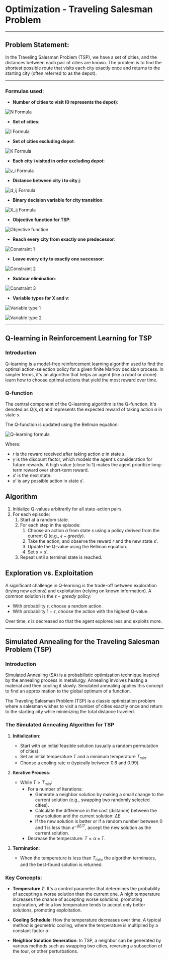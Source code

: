 # Optimization - Traveling Salesman Problem 

---

## Problem Statement:
In the Traveling Salesman Problem (TSP), we have a set of cities, and the distances between each pair of cities are known. The problem is to find the shortest possible route that visits each city exactly once and returns to the starting city (often referred to as the depot).

---
### Formulas used:

- **Number of cities to visit (0 represents the depot)**: 

![N Formula](https://latex.codecogs.com/svg.latex?\color{white}N)

- **Set of cities**:

![I Formula](https://latex.codecogs.com/svg.latex?\color{white}I%20=%20\{0,...,N\})

- **Set of cities excluding depot**:

![K Formula](https://latex.codecogs.com/svg.latex?\color{white}K%20=%20\{1,...,N\})

- **Each city i visited in order excluding depot**:

![v_i Formula](https://latex.codecogs.com/svg.latex?\color{white}v_{i})

- **Distance between city i to city j**:

![d_ij Formula](https://latex.codecogs.com/svg.latex?\color{white}d_{ij})

- **Binary decision variable for city transition**:

![X_ij Formula](https://latex.codecogs.com/svg.latex?\color{white}X_{ij}%20=%201%20\text{if%20city%20j%20is%20visited%20from%20city%20i})

- **Objective function for TSP**:

![Objective function](https://latex.codecogs.com/svg.latex?\color{white}Z%20=%20\sum_{i=0}^{n}%20\sum_{j=0}^{n}%20d_{ij}%20*%20X_{ij})

- **Reach every city from exactly one predecessor**:

![Constraint 1](https://latex.codecogs.com/svg.latex?\color{white}\sum_{i=0}^{n}%20X_{ij}%20=%201%20\forall%20j%20\in%20I)

- **Leave every city to exactly one successor**:

![Constraint 2](https://latex.codecogs.com/svg.latex?\color{white}\sum_{j=0}^{n}%20X_{ij}%20=%201%20\forall%20i%20\in%20I)

- **Subtour elimination**:

![Constraint 3](https://latex.codecogs.com/svg.latex?\color{white}(N%20-%201)(1%20-%20X_{ij})%20\geq%20v_{i}%20-%20v_{j}%20+%201%20\forall%20i,%20j%20\in%20K)

- **Variable types for X and v**:

![Variable type 1](https://latex.codecogs.com/svg.latex?\color{white}X_{ij}%20\in%20\{0,1\})

![Variable type 2](https://latex.codecogs.com/svg.latex?\color{white}v_{i}%20\in%20\{0,...,N-1\})

---

## Q-learning in Reinforcement Learning for TSP

### Introduction

Q-learning is a model-free reinforcement learning algorithm used to find the optimal action-selection policy for a given finite Markov decision process. In simpler terms, it's an algorithm that helps an agent (like a robot or drone) learn how to choose optimal actions that yield the most reward over time.

### Q-function

The central component of the Q-learning algorithm is the Q-function. It's denoted as $Q(s, a)$ and represents the expected reward of taking action $a$ in state $s$.

The Q-function is updated using the Bellman equation:

![Q-learning formula](https://latex.codecogs.com/svg.latex?\color{white}Q(s,%20a)%20=%20r%20+%20\gamma%20\max_{a'}%20Q(s',%20a'))


Where:

- $r$ is the reward received after taking action $a$ in state $s$.
- $\gamma$ is the discount factor, which models the agent's consideration for future rewards. A high value (close to 1) makes the agent prioritize long-term reward over short-term reward.
- $s'$ is the next state.
- $a'$ is any possible action in state $s'$.


## Algorithm

1. Initialize Q-values arbitrarily for all state-action pairs.
2. For each episode:
    1. Start at a random state.
    2. For each step in the episode:
        1. Choose an action $a$ from state $s$ using a policy derived from the current Q (e.g., $\epsilon - greedy$).
        2. Take the action, and observe the reward $r$ and the new state $s'$.
        3. Update the Q-value using the Bellman equation.
        4. Set $s = s'$.
    3. Repeat until a terminal state is reached.

## Exploration vs. Exploitation

A significant challenge in Q-learning is the trade-off between exploration (trying new actions) and exploitation (relying on known information). A common solution is the $\epsilon - greedy$ policy:

- With probability $\epsilon$, choose a random action.
- With probability $1 - \epsilon$, choose the action with the highest Q-value.

Over time, $\epsilon$ is decreased so that the agent explores less and exploits more.

---

## Simulated Annealing for the Traveling Salesman Problem (TSP)

### Introduction

Simulated Annealing (SA) is a probabilistic optimization technique inspired by the annealing process in metallurgy. Annealing involves heating a material and then cooling it slowly. Simulated annealing applies this concept to find an approximation to the global optimum of a function.

The Traveling Salesman Problem (TSP) is a classic optimization problem where a salesman wishes to visit a number of cities exactly once and return to the starting city while minimizing the total distance traveled.

### The Simulated Annealing Algorithm for TSP

1. **Initialization**:
    - Start with an initial feasible solution (usually a random permutation of cities).
    - Set an initial temperature $T$ and a minimum temperature $T_{\text{min}}$.
    - Choose a cooling rate $\alpha$ (typically between 0.8 and 0.99).

2. **Iterative Process**:
    - While $T > T_{\text{min}}$:
        - For a number of iterations:
            - Generate a neighbor solution by making a small change to the current solution (e.g., swapping two randomly selected cities).
            - Calculate the difference in the cost (distance) between the new solution and the current solution: $\Delta E$.
            - If the new solution is better or if a random number between 0 and 1 is less than $e^{-\Delta E/T}$, accept the new solution as the current solution.
        - Decrease the temperature: $T = \alpha \times T$.

3. **Termination**:
    - When the temperature is less than $T_{\text{min}}$, the algorithm terminates, and the best-found solution is returned.

### Key Concepts:
- **Temperature $T$**: It's a control parameter that determines the probability of accepting a worse solution than the current one. A high temperature increases the chance of accepting worse solutions, promoting exploration, while a low temperature tends to accept only better solutions, promoting exploitation.

- **Cooling Schedule**: How the temperature decreases over time. A typical method is geometric cooling, where the temperature is multiplied by a constant factor $\alpha$.

- **Neighbor Solution Generation**: In TSP, a neighbor can be generated by various methods such as swapping two cities, reversing a subsection of the tour, or other perturbations.

